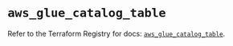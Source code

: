 # `aws_glue_catalog_table`

Refer to the Terraform Registry for docs: [`aws_glue_catalog_table`](https://registry.terraform.io/providers/hashicorp/aws/6.7.0/docs/resources/glue_catalog_table).
